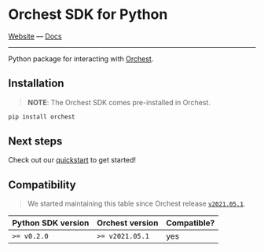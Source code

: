 # Orchest SDK for Python

[Website](https://www.orchest.io) —
[Docs](https://docs.orchest.io/en/stable/fundamentals/sdk/index.html)

---

Python package for interacting with [Orchest](https://github.com/orchest/orchest).

## Installation

> **NOTE**: The Orchest SDK comes pre-installed in Orchest.

```sh
pip install orchest
```

## Next steps

Check out our
[quickstart](https://docs.orchest.io/en/stable/fundamentals/sdk/index.html#python) to get
started!

## Compatibility

> We started maintaining this table since Orchest release
> [`v2021.05.1`](https://github.com/orchest/orchest/releases/tag/v2021.05.1).

| Python SDK version | Orchest version | Compatible? |
| ------------------ | --------------- | ----------- |
| `>= v0.2.0`        | `>= v2021.05.1` | yes         |
